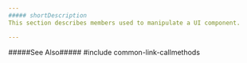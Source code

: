 ```yaml
---
##### shortDescription
This section describes members used to manipulate a UI component.

---
```

#####See Also#####
#include common-link-callmethods
